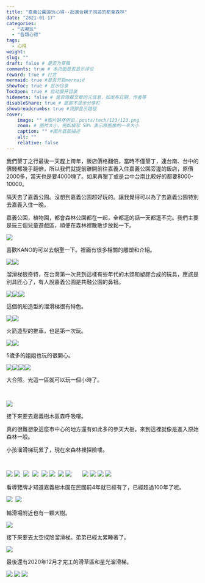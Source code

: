 ```yaml
---
title: "嘉義公園遊玩心得--超適合親子同遊的都會森林"
date: "2021-01-17"
categories: 
  - "去哪玩"
  - "各類心得"
tags: 
  - 心得
weight:
slug: ""
draft: false # 是否为草稿
comments: true # 本页面是否显示评论
reward: true # 打赏
mermaid: true #是否开启mermaid
showToc: true # 显示目录
TocOpen: true # 自动展开目录
hidemeta: false # 是否隐藏文章的元信息，如发布日期、作者等
disableShare: true # 底部不显示分享栏
showbreadcrumbs: true #顶部显示路径
cover:
    image: "" #图片路径例如：posts/tech/123/123.png
    zoom: # 图片大小，例如填写 50% 表示原图像的一半大小
    caption: "" #图片底部描述
    alt: ""
    relative: false
---
```


我們墾丁之行最後一天趕上跨年，飯店價格翻倍，當時不僅墾丁，連台南、台中的價錢都幾乎翻倍，所以我們就提前離開前往嘉義入住嘉義公園旁邊的飯店，原價2000多，當天也是要4000塊了。如果再墾丁或是台中台南比較好的都要8000-10000。

隔天去了嘉義公園。沒想到嘉義公園超好玩的。讓我覺得可以為了去嘉義公園特別去嘉義入住一晚。

嘉義公園，植物園，都會森林公園都在一起，全都逛的話一天都逛不完。我們主要是玩三個兒童遊戲區，順便在森林裡散散步放鬆一下。

![](images/IMG_0544-1-1024x768.jpg)

喜歡KANO的可以去朝聖一下。裡面有很多相關的雕塑和介紹。

![](images/IMG_0418-2-1024x768.jpg)![](images/IMG_0549-1-1024x768.jpg)

溜滑梯很奇特，在台灣第一次見到這樣有些年代的木頭和塑膠合成的玩具，應該是別具匠心了，有人說嘉義公園是共融公園的鼻祖。

![](images/IMG_0424-2-1024x768.jpg)![](images/IMG_0426-2-768x1024.jpg)![](images/IMG_0425-2-768x1024.jpg)

這個帆船造型的溜滑梯很有特色。

![](images/IMG_0431-2-768x1024.jpg)![](images/IMG_0433-2-768x1024.jpg)

火箭造型的推車，也是第一次玩。

![](images/IMG_0435-2-1024x768.jpg)![](images/IMG_0454-2-1024x768.jpg)

5歲多的姐姐也玩的很開心。

![](images/IMG_0442-2-768x1024.jpg)![](images/IMG_0444-2-768x1024.jpg)![](images/IMG_0448-2-768x1024.jpg)![](images/IMG_0451-2-1024x768.jpg)

大合照。光這一區就可以玩一個小時了。

 

![](images/IMG_0458-2-1024x768.jpg)

接下來要去嘉義樹木區森呼吸嘍。

真的很難想象這麼市中心的地方還有如此多的參天大樹。來到這裡就像是進入原始森林一般。

小孩溜滑梯玩累了，現在來森林裡探險嘍。

 

![](images/IMG_0459-2-1024x768.jpg) ![](images/IMG_0460-2-768x1024.jpg)  ![](images/IMG_0463-2-768x1024.jpg)  ![](images/IMG_0467-1-768x1024.jpg)  ![](images/IMG_0488-1-768x1024.jpg) ![](images/IMG_0490-1-768x1024.jpg)  ![](images/IMG_0494-1-1024x768.jpg) ![](images/IMG_0496-1-768x1024.jpg)       ![](images/IMG_0522-768x1024.jpg) ![](images/IMG_0523-1-768x1024.jpg) ![](images/IMG_0524-1-768x1024.jpg) ![](images/IMG_0525-1-1024x768.jpg)

看導覽牌才知道嘉義樹木園在民國前4年就已經有了，已經超過100年了呢。

![](images/IMG_0526-1-768x1024.jpg)  ![](images/IMG_0528-1-1024x768.jpg)

輪滑場附近也有一顆大樹。

![](images/IMG_0529-1-1024x768.jpg)

接下來要去太空探險溜滑梯。弟弟已經太累睡著了。

![](images/IMG_0541-1-1024x768.jpg)

最後還有2020年12月才完工的滑草區和星光溜滑梯。

![](images/IMG_0547-1-1024x768.jpg) ![](images/IMG_0548-1-1024x768.jpg) ![](images/IMG_0421-2-1024x768.jpg)
